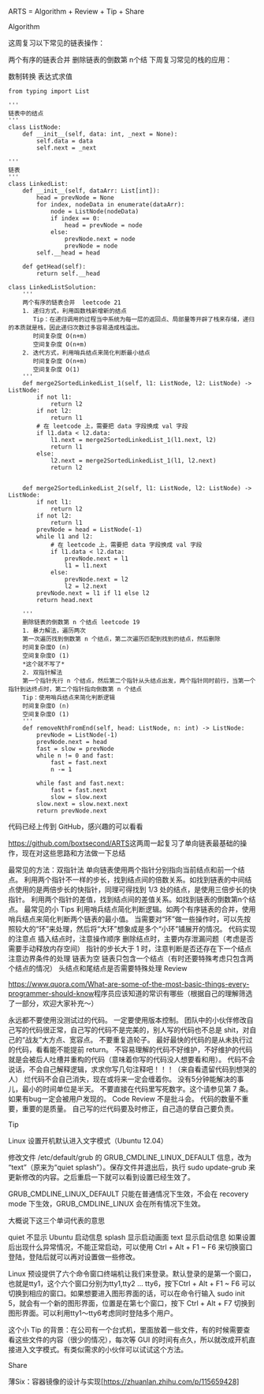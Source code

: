 
ARTS = Algorithm + Review + Tip + Share

Algorithm

这周复习以下常见的链表操作：

两个有序的链表合并
删除链表的倒数第 n个结
下周复习常见的栈的应用：

数制转换
表达式求值

```
from typing import List

'''
链表中的结点
'''
class ListNode:
    def __init__(self, data: int, _next = None):
        self.data = data
        self.next = _next

'''
链表
'''
class LinkedList:
    def __init__(self, dataArr: List[int]):
        head = prevNode = None
        for index, nodeData in enumerate(dataArr):
            node = ListNode(nodeData)
            if index == 0:
                head = prevNode = node
            else:
                prevNode.next = node
                prevNode = node
        self.__head = head

    def getHead(self):
        return self.__head
    
class LinkedListSolution:
    '''
    两个有序的链表合并  leetcode 21
    1. 递归方式，利用函数栈新增新的结点
       Tip：在递归调用的过程当中系统为每一层的返回点、局部量等开辟了栈来存储，递归的本质就是栈，因此递归次数过多容易造成栈溢出。
       时间复杂度 O(n+m)
       空间复杂度 O(n+m)
    2. 迭代方式，利用哨兵结点来简化判断最小结点
       时间复杂度 O(n+m)
       空间复杂度 O(1)
    '''
    def merge2SortedLinkedList_1(self, l1: ListNode, l2: ListNode) -> ListNode:
        if not l1:
            return l2
        if not l2:
            return l1
        # 在 leetcode 上，需要把 data 字段换成 val 字段
        if l1.data < l2.data:
            l1.next = merge2SortedLinkedList_1(l1.next, l2)
            return l1
        else:
            l2.next = merge2SortedLinkedList_1(l1, l2.next)
            return l2
        

    def merge2SortedLinkedList_2(self, l1: ListNode, l2: ListNode) -> ListNode:
        if not l1:
            return l2
        if not l2:
            return l1
        prevNode = head = ListNode(-1)
        while l1 and l2:
            # 在 leetcode 上，需要把 data 字段换成 val 字段
            if l1.data < l2.data:
                prevNode.next = l1
                l1 = l1.next
            else:
                prevNode.next = l2
                l2 = l2.next
        prevNode.next = l1 if l1 else l2 
        return head.next

    '''
    删除链表的倒数第 n 个结点 leetcode 19
    1. 暴力解法，遍历两次
    第一次遍历找到倒数第 n 个结点，第二次遍历匹配到找到的结点，然后删除
    时间复杂度O (n)
    空间复杂度O (1)
    *这个就不写了*
    2. 双指针解法
    第一个指针先行 n 个结点，然后第二个指针从头结点出发，两个指针同时前行，当第一个指针到达终点时，第二个指针指向倒数第 n 个结点
    Tip：使用哨兵结点来简化判断逻辑
    时间复杂度O (n)
    空间复杂度O (1)
    '''
    def removeNthFromEnd(self, head: ListNode, n: int) -> ListNode:
        prevNode = ListNode(-1)
        prevNode.next = head
        fast = slow = prevNode
        while n != 0 and fast:
            fast = fast.next
            n -= 1

        while fast and fast.next:
            fast = fast.next
            slow = slow.next
        slow.next = slow.next.next
        return prevNode.next
```

代码已经上传到 GitHub，感兴趣的可以看看

https://github.com/boxtsecond/ARTS
​
这两周一起复习了单向链表最基础的操作，现在对这些思路和方法做一下总结

最常见的方法：双指针法
单向链表使用两个指针分别指向当前结点和前一个结点。
利用两个指针不一样的步长，找到结点间的倍数关系。如找到链表的中间结点使用的是两倍步长的快指针，同理可得找到 1/3 处的结点，是使用三倍步长的快指针。
利用两个指针的差值，找到结点间的差值关系。如找到链表的倒数第n个结点。
最常见的小 Tips
利用哨兵结点简化判断逻辑。如两个有序链表的合并，使用哨兵结点来简化判断两个链表的最小值。
当需要对“环”做一些操作时，可以先按照较大的“环”来处理，然后将“大环”想象成是多个“小环”铺展开的情况。
代码实现的注意点
插入结点时，注意操作顺序
删除结点时，主要内存泄漏问题（考虑是否需要手动释放内存空间）
指针的步长大于 1 时，注意判断是否还存在下一个结点
注意边界条件的处理
链表为空
链表只包含一个结点（有时还要特殊考虑只包含两个结点的情况）
头结点和尾结点是否需要特殊处理
Review

https://www.quora.com/What-are-some-of-the-most-basic-things-every-programmer-should-know
​
程序员应该知道的常识有哪些（根据自己的理解筛选了一部分，欢迎大家补充～）

永远都不要使用没测试过的代码。
一定要使用版本控制。
团队中的小伙伴修改自己写的代码很正常，自己写的代码不是完美的，别人写的代码也不总是 shit，对自己的“战友”大方点、宽容点。
不要重复造轮子。
最好最快的代码的是从未执行过的代码，看看能不能提前 return。
不容易理解的代码不好维护，不好维护的代码就是会被后人吐槽并重构的代码（意味着你写的代码没人想要看和用）。
代码不会说话，不会自己解释逻辑，求求你写几句注释吧！！！（来自看遗留代码到想哭的人）
烂代码不会自己消失，现在或将来一定会缠着你。
没有5分钟能解决的事儿，最小的时间单位是半天。
不要直接在代码里写死数字。这个请参见第 7 条。
如果有bug一定会被用户发现的。
Code Review 不是批斗会。
代码的数量不重要，重要的是质量。
自己写的烂代码要及时修正，自己造的孽自己要负责。

Tip

Linux 设置开机默认进入文字模式（Ubuntu 12.04）

修改文件 /etc/default/grub 的 GRUB_CMDLINE_LINUX_DEFAULT 信息，改为 “text”（原来为“quiet splash”）。保存文件并退出后，执行 sudo update-grub 来更新修改的内容。之后重启一下就可以看到设置已经生效了。

GRUB_CMDLINE_LINUX_DEFAULT 只能在普通情况下生效，不会在 recovery mode 下生效，GRUB_CMDLINE_LINUX 会在所有情况下生效。

大概说下这三个单词代表的意思

quiet 不显示 Ubuntu 启动信息
splash 显示启动画面
text 显示启动信息
如果设置后出现什么异常情况，不能正常启动，可以使用 Ctrl + Alt + F1 ~ F6 来切换窗口登陆，登陆后就可以再对设置做一些修改。

Linux 预设提供了六个命令窗口终端机让我们来登录。默认登录的是第一个窗口，也就是tty1，这个六个窗口分别为tty1,tty2 … tty6，按下Ctrl + Alt + F1 ~ F6 可以切换到相应的窗口。如果想要进入图形界面的话，可以在命令行输入 sudo init 5，就会有一个新的图形界面，位置是在第七个窗口，按下 Ctrl + Alt + F7 切换到图形界面。可以利用tty1～tty6考虑同时登陆多个用户。

这个小 Tip 的背景：在公司有一个台式机，里面放着一些文件，有的时候需要查看这些文件的内容（很少的情况），每次等 GUI 的时间有点久，所以就改成开机直接进入文字模式。有类似需求的小伙伴可以试试这个方法。

Share

薄Six：容器镜像的设计与实现[https://zhuanlan.zhihu.com/p/115659428]
